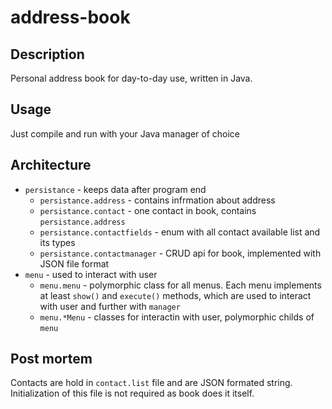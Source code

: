 # address-book
## Description
Personal address book for day-to-day use, written in Java.

## Usage
Just compile and run with your Java manager of choice

## Architecture
- `persistance` - keeps data after program end
  - `persistance.address` - contains infrmation about address
  - `persistance.contact` - one contact in book, contains `persistance.address`
  - `persistance.contactfields` - enum with all contact available list and its types
  - `persistance.contactmanager` - CRUD api for book, implemented with JSON file format
- `menu` - used to interact with user
  - `menu.menu` - polymorphic class for all menus. Each menu implements at least `show()` and `execute()` methods, which are used to interact with user and further with `manager`
  - `menu.*Menu` - classes for interactin with user, polymorphic childs of `menu`
  
 ## Post mortem
Contacts are hold in `contact.list` file and are JSON formated string. Initialization of this file is not required as book does it itself. 
